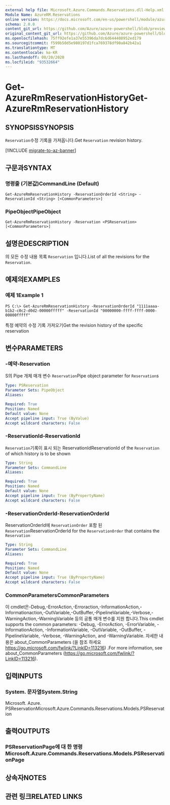 ```yaml
---
external help file: Microsoft.Azure.Commands.Reservations.dll-Help.xml
Module Name: AzureRM.Reservations
online version: https://docs.microsoft.com/en-us/powershell/module/azurerm.reservations/get-azurermreservationhistory
schema: 2.0.0
content_git_url: https://github.com/Azure/azure-powershell/blob/preview/src/ResourceManager/Reservations/Commands.Reservations/help/Get-AzureRmReservationHistory.md
original_content_git_url: https://github.com/Azure/azure-powershell/blob/preview/src/ResourceManager/Reservations/Commands.Reservations/help/Get-AzureRmReservationHistory.md
ms.openlocfilehash: 75ff92efe1a37e55396da7dc6d644408952ed179
ms.sourcegitcommit: f599b50d5e980197d1fca769378df90a842b42a1
ms.translationtype: MT
ms.contentlocale: ko-KR
ms.lasthandoff: 08/20/2020
ms.locfileid: "93532664"
---
```

# <span data-ttu-id="f43ea-101">Get-AzureRmReservationHistory</span><span class="sxs-lookup"><span data-stu-id="f43ea-101">Get-AzureRmReservationHistory</span></span>

## <span data-ttu-id="f43ea-102">SYNOPSIS</span><span class="sxs-lookup"><span data-stu-id="f43ea-102">SYNOPSIS</span></span>
<span data-ttu-id="f43ea-103">`Reservation`수정 기록을 가져옵니다.</span><span class="sxs-lookup"><span data-stu-id="f43ea-103">Get `Reservation` revision history.</span></span>

[!INCLUDE [migrate-to-az-banner](../../includes/migrate-to-az-banner.md)]

## <span data-ttu-id="f43ea-104">구문과</span><span class="sxs-lookup"><span data-stu-id="f43ea-104">SYNTAX</span></span>

### <span data-ttu-id="f43ea-105">명령줄 (기본값)</span><span class="sxs-lookup"><span data-stu-id="f43ea-105">CommandLine (Default)</span></span>
```
Get-AzureRmReservationHistory -ReservationOrderId <String> -ReservationId <String> [<CommonParameters>]
```

### <span data-ttu-id="f43ea-106">PipeObject</span><span class="sxs-lookup"><span data-stu-id="f43ea-106">PipeObject</span></span>
```
Get-AzureRmReservationHistory -Reservation <PSReservation> [<CommonParameters>]
```

## <span data-ttu-id="f43ea-107">설명은</span><span class="sxs-lookup"><span data-stu-id="f43ea-107">DESCRIPTION</span></span>
<span data-ttu-id="f43ea-108">의 모든 수정 내용 목록 `Reservation` 입니다.</span><span class="sxs-lookup"><span data-stu-id="f43ea-108">List of all the revisions for the `Reservation`.</span></span>

## <span data-ttu-id="f43ea-109">예제의</span><span class="sxs-lookup"><span data-stu-id="f43ea-109">EXAMPLES</span></span>

### <span data-ttu-id="f43ea-110">예제 1</span><span class="sxs-lookup"><span data-stu-id="f43ea-110">Example 1</span></span>
```
PS C:\> Get-AzureRmReservationHistory -ReservationOrderId "1111aaaa-b1b2-c0c2-d0d2-00000fffff" -ReservationId "00000000-ffff-ffff-0000-00000fffff"
```

<span data-ttu-id="f43ea-111">특정 예약의 수정 기록 가져오기</span><span class="sxs-lookup"><span data-stu-id="f43ea-111">Get the revision history of the specific reservation</span></span>

## <span data-ttu-id="f43ea-112">변수</span><span class="sxs-lookup"><span data-stu-id="f43ea-112">PARAMETERS</span></span>

### <span data-ttu-id="f43ea-113">-예약</span><span class="sxs-lookup"><span data-stu-id="f43ea-113">-Reservation</span></span>
<span data-ttu-id="f43ea-114">S의 Pipe 개체 매개 변수 `Reservation`</span><span class="sxs-lookup"><span data-stu-id="f43ea-114">Pipe object parameter for `Reservation`s</span></span>

```yaml
Type: PSReservation
Parameter Sets: PipeObject
Aliases: 

Required: True
Position: Named
Default value: None
Accept pipeline input: True (ByValue)
Accept wildcard characters: False
```

### <span data-ttu-id="f43ea-115">-ReservationId</span><span class="sxs-lookup"><span data-stu-id="f43ea-115">-ReservationId</span></span>
<span data-ttu-id="f43ea-116">`Reservation`기록이 표시 되는 ReservationId</span><span class="sxs-lookup"><span data-stu-id="f43ea-116">ReservationId of the `Reservation` of which history is to be shown</span></span>

```yaml
Type: String
Parameter Sets: CommandLine
Aliases: 

Required: True
Position: Named
Default value: None
Accept pipeline input: True (ByPropertyName)
Accept wildcard characters: False
```

### <span data-ttu-id="f43ea-117">-ReservationOrderId</span><span class="sxs-lookup"><span data-stu-id="f43ea-117">-ReservationOrderId</span></span>
<span data-ttu-id="f43ea-118">ReservationOrderId에 `ReservationOrder` 포함 된 `Reservation`</span><span class="sxs-lookup"><span data-stu-id="f43ea-118">ReservationOrderId for the `ReservationOrder` that contains the `Reservation`</span></span>

```yaml
Type: String
Parameter Sets: CommandLine
Aliases: 

Required: True
Position: Named
Default value: None
Accept pipeline input: True (ByPropertyName)
Accept wildcard characters: False
```

### <span data-ttu-id="f43ea-119">CommonParameters</span><span class="sxs-lookup"><span data-stu-id="f43ea-119">CommonParameters</span></span>
<span data-ttu-id="f43ea-120">이 cmdlet은-Debug,-ErrorAction,-Erroraction,-InformationAction,-Informationaction,-OutVariable,-OutBuffer,-PipelineVariable,-Verbose,-WarningAction,-WarningVariable 등의 공통 매개 변수를 지원 합니다.</span><span class="sxs-lookup"><span data-stu-id="f43ea-120">This cmdlet supports the common parameters: -Debug, -ErrorAction, -ErrorVariable, -InformationAction, -InformationVariable, -OutVariable, -OutBuffer, -PipelineVariable, -Verbose, -WarningAction, and -WarningVariable.</span></span> <span data-ttu-id="f43ea-121">자세한 내용은 about_CommonParameters (을 참조 하세요 https://go.microsoft.com/fwlink/?LinkID=113216) .</span><span class="sxs-lookup"><span data-stu-id="f43ea-121">For more information, see about_CommonParameters (https://go.microsoft.com/fwlink/?LinkID=113216).</span></span>

## <span data-ttu-id="f43ea-122">입력</span><span class="sxs-lookup"><span data-stu-id="f43ea-122">INPUTS</span></span>

### <span data-ttu-id="f43ea-123">System. 문자열</span><span class="sxs-lookup"><span data-stu-id="f43ea-123">System.String</span></span>
<span data-ttu-id="f43ea-124">Microsoft. Azure. PSReservation</span><span class="sxs-lookup"><span data-stu-id="f43ea-124">Microsoft.Azure.Commands.Reservations.Models.PSReservation</span></span>

## <span data-ttu-id="f43ea-125">출력</span><span class="sxs-lookup"><span data-stu-id="f43ea-125">OUTPUTS</span></span>

### <span data-ttu-id="f43ea-126">PSReservationPage에 대 한 명령</span><span class="sxs-lookup"><span data-stu-id="f43ea-126">Microsoft.Azure.Commands.Reservations.Models.PSReservationPage</span></span>

## <span data-ttu-id="f43ea-127">상속자</span><span class="sxs-lookup"><span data-stu-id="f43ea-127">NOTES</span></span>

## <span data-ttu-id="f43ea-128">관련 링크</span><span class="sxs-lookup"><span data-stu-id="f43ea-128">RELATED LINKS</span></span>

